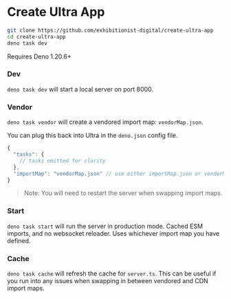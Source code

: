 # Create Ultra App

```sh
git clone https://github.com/exhibitionist-digital/create-ultra-app
cd create-ultra-app
deno task dev
```

Requires Deno 1.20.6+

### Dev

`deno task dev` will start a local server on port 8000.

### Vendor

`deno task vendor` will create a vendored import map: `vendorMap.json`.

You can plug this back into Ultra in the `deno.json` config file.

```javascript
{
  "tasks": {
    // tasks omitted for clarity
  },
  "importMap": "vendorMap.json" // use either importMap.json or vendorMap.json
}
```

> Note: You will need to restart the server when swapping import maps.

### Start

`deno task start` will run the server in production mode. Cached ESM imports,
and no websocket reloader. Uses whichever import map you have defined.

### Cache

`deno task cache` will refresh the cache for `server.ts`. This can be useful if
you run into any issues when swapping in between vendored and CDN import maps.
